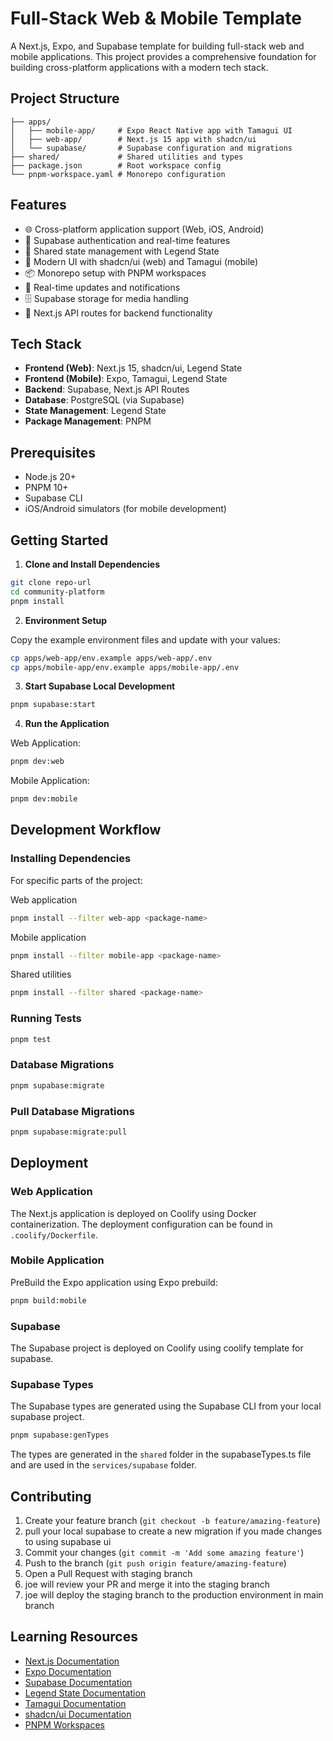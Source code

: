 # Full-Stack Web & Mobile Template

A Next.js, Expo, and Supabase template for building full-stack web and mobile applications. This project provides a comprehensive foundation for building cross-platform applications with a modern tech stack.

## Project Structure

    ├── apps/
    │   ├── mobile-app/     # Expo React Native app with Tamagui UI
    │   ├── web-app/        # Next.js 15 app with shadcn/ui
    │   └── supabase/       # Supabase configuration and migrations
    ├── shared/             # Shared utilities and types
    ├── package.json        # Root workspace config
    └── pnpm-workspace.yaml # Monorepo configuration

## Features

- 🌐 Cross-platform application support (Web, iOS, Android)
- 🔐 Supabase authentication and real-time features
- 💾 Shared state management with Legend State
- 🎨 Modern UI with shadcn/ui (web) and Tamagui (mobile)
- 📦 Monorepo setup with PNPM workspaces
- 🔄 Real-time updates and notifications
- 🗄️ Supabase storage for media handling
- 🚀 Next.js API routes for backend functionality

## Tech Stack

- **Frontend (Web)**: Next.js 15, shadcn/ui, Legend State
- **Frontend (Mobile)**: Expo, Tamagui, Legend State
- **Backend**: Supabase, Next.js API Routes
- **Database**: PostgreSQL (via Supabase)
- **State Management**: Legend State
- **Package Management**: PNPM

## Prerequisites

- Node.js 20+
- PNPM 10+
- Supabase CLI
- iOS/Android simulators (for mobile development)

## Getting Started

1. **Clone and Install Dependencies**

```bash
git clone repo-url
cd community-platform
pnpm install
```

2. **Environment Setup**

Copy the example environment files and update with your values:

```bash
cp apps/web-app/env.example apps/web-app/.env
cp apps/mobile-app/env.example apps/mobile-app/.env
```

3. **Start Supabase Local Development**

```bash
pnpm supabase:start
```

4. **Run the Application**

Web Application:

```bash
pnpm dev:web
```

Mobile Application:

```bash
pnpm dev:mobile
```

## Development Workflow

### Installing Dependencies

For specific parts of the project:

Web application

```bash
pnpm install --filter web-app <package-name>
```

Mobile application

```bash
pnpm install --filter mobile-app <package-name>
```

Shared utilities

```bash
pnpm install --filter shared <package-name>
```

### Running Tests

```bash
pnpm test
```

### Database Migrations

```bash
pnpm supabase:migrate
```

### Pull Database Migrations

```bash
pnpm supabase:migrate:pull
```

## Deployment

### Web Application

The Next.js application is deployed on Coolify using Docker containerization. The deployment configuration can be found in `.coolify/Dockerfile`.

### Mobile Application

PreBuild the Expo application using Expo prebuild:

```bash
pnpm build:mobile
```

### Supabase

The Supabase project is deployed on Coolify using coolify template for supabase.

### Supabase Types

The Supabase types are generated using the Supabase CLI from your local supabase project.

```bash
pnpm supabase:genTypes
```

The types are generated in the `shared` folder in the supabaseTypes.ts file and are used in the `services/supabase` folder.

## Contributing

1. Create your feature branch (`git checkout -b feature/amazing-feature`)
2. pull your local supabase to create a new migration if you made changes to using supabase ui
3. Commit your changes (`git commit -m 'Add some amazing feature'`)
4. Push to the branch (`git push origin feature/amazing-feature`)
5. Open a Pull Request with staging branch
6. joe will review your PR and merge it into the staging branch
7. joe will deploy the staging branch to the production environment in main branch

## Learning Resources

- [Next.js Documentation](https://nextjs.org/docs)
- [Expo Documentation](https://docs.expo.dev/)
- [Supabase Documentation](https://supabase.com/docs)
- [Legend State Documentation](https://legendapp.com/open-source/state/)
- [Tamagui Documentation](https://tamagui.dev/)
- [shadcn/ui Documentation](https://ui.shadcn.com/)
- [PNPM Workspaces](https://pnpm.io/workspaces)
